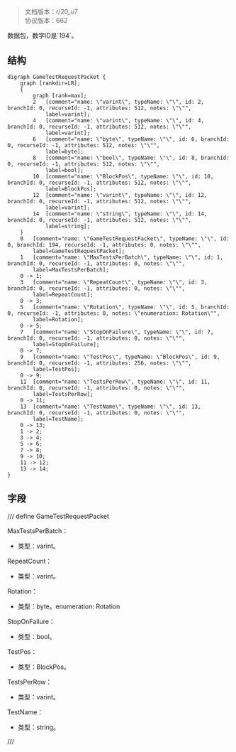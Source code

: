 # <!-- md:samp GameTestRequestPacket -->

> 文档版本：r/20_u7<br/>协议版本：662

<!-- md:samp GameTestRequestPacket -->数据包，数字ID是`194`。

## 结构

```viz
digraph GameTestRequestPacket {
	graph [rankdir=LR];
	{
		graph [rank=max];
		2	[comment="name: \"varint\", typeName: \"\", id: 2, branchId: 0, recurseId: -1, attributes: 512, notes: \"\"",
			label=varint];
		4	[comment="name: \"varint\", typeName: \"\", id: 4, branchId: 0, recurseId: -1, attributes: 512, notes: \"\"",
			label=varint];
		6	[comment="name: \"byte\", typeName: \"\", id: 6, branchId: 0, recurseId: -1, attributes: 512, notes: \"\"",
			label=byte];
		8	[comment="name: \"bool\", typeName: \"\", id: 8, branchId: 0, recurseId: -1, attributes: 512, notes: \"\"",
			label=bool];
		10	[comment="name: \"BlockPos\", typeName: \"\", id: 10, branchId: 0, recurseId: -1, attributes: 512, notes: \"\"",
			label=BlockPos];
		12	[comment="name: \"varint\", typeName: \"\", id: 12, branchId: 0, recurseId: -1, attributes: 512, notes: \"\"",
			label=varint];
		14	[comment="name: \"string\", typeName: \"\", id: 14, branchId: 0, recurseId: -1, attributes: 512, notes: \"\"",
			label=string];
	}
	0	[comment="name: \"GameTestRequestPacket\", typeName: \"\", id: 0, branchId: 194, recurseId: -1, attributes: 0, notes: \"\"",
		label=GameTestRequestPacket];
	1	[comment="name: \"MaxTestsPerBatch\", typeName: \"\", id: 1, branchId: 0, recurseId: -1, attributes: 0, notes: \"\"",
		label=MaxTestsPerBatch];
	0 -> 1;
	3	[comment="name: \"RepeatCount\", typeName: \"\", id: 3, branchId: 0, recurseId: -1, attributes: 0, notes: \"\"",
		label=RepeatCount];
	0 -> 3;
	5	[comment="name: \"Rotation\", typeName: \"\", id: 5, branchId: 0, recurseId: -1, attributes: 0, notes: \"enumeration: Rotation\"",
		label=Rotation];
	0 -> 5;
	7	[comment="name: \"StopOnFailure\", typeName: \"\", id: 7, branchId: 0, recurseId: -1, attributes: 0, notes: \"\"",
		label=StopOnFailure];
	0 -> 7;
	9	[comment="name: \"TestPos\", typeName: \"BlockPos\", id: 9, branchId: 0, recurseId: -1, attributes: 256, notes: \"\"",
		label=TestPos];
	0 -> 9;
	11	[comment="name: \"TestsPerRow\", typeName: \"\", id: 11, branchId: 0, recurseId: -1, attributes: 0, notes: \"\"",
		label=TestsPerRow];
	0 -> 11;
	13	[comment="name: \"TestName\", typeName: \"\", id: 13, branchId: 0, recurseId: -1, attributes: 0, notes: \"\"",
		label=TestName];
	0 -> 13;
	1 -> 2;
	3 -> 4;
	5 -> 6;
	7 -> 8;
	9 -> 10;
	11 -> 12;
	13 -> 14;
}

```

## 字段

/// define
GameTestRequestPacket

MaxTestsPerBatch：<!-- md:samp varint -->

- 类型：varint。

RepeatCount：<!-- md:samp varint -->

- 类型：varint。

Rotation：<!-- md:samp byte -->

- 类型：byte。enumeration: Rotation

StopOnFailure：<!-- md:samp bool -->

- 类型：bool。

TestPos：[<!-- md:samp BlockPos -->](refs/protocols/types/BlockPos.md)

- 类型：BlockPos。

TestsPerRow：<!-- md:samp varint -->

- 类型：varint。

TestName：<!-- md:samp string -->

- 类型：string。


///
